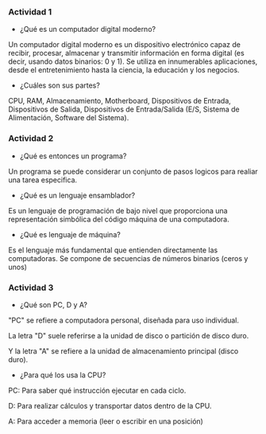 ### Actividad 1

* ¿Qué es un computador digital moderno?

Un computador digital moderno es un dispositivo electrónico capaz de recibir, procesar, almacenar y transmitir información en forma digital (es decir, usando datos binarios: 0 y 1). Se utiliza en innumerables aplicaciones, desde el entretenimiento hasta la ciencia, la educación y los negocios.

* ¿Cuáles son sus partes?

CPU, RAM, Almacenamiento, Motherboard, Dispositivos de Entrada, Dispositivos de Salida, Dispositivos de Entrada/Salida (E/S, Sistema de Alimentación, Software del Sistema).
 
### Actividad 2

* ¿Qué es entonces un programa?

Un programa se puede considerar un conjunto de pasos logicos para realiar una tarea especifica.

* ¿Qué es un lenguaje ensamblador?

 Es un lenguaje de programación de bajo nivel que proporciona una representación simbólica del código máquina de una computadora.

* ¿Qué es lenguaje de máquina?

Es el lenguaje más fundamental que entienden directamente las computadoras. Se compone de secuencias de números binarios (ceros y unos)

### Actividad 3

* ¿Qué son PC, D y A?

"PC" se refiere a computadora personal, diseñada para uso individual. 

La letra "D" suele referirse a la unidad de disco o partición de disco duro.

Y la letra "A" se refiere a la unidad de almacenamiento principal (disco duro).

* ¿Para qué los usa la CPU?

PC: Para saber qué instrucción ejecutar en cada ciclo.

D: Para realizar cálculos y transportar datos dentro de la CPU.

A: Para acceder a memoria (leer o escribir en una posición)
